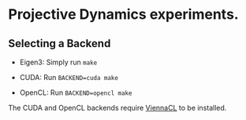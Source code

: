 Projective Dynamics experiments.
===

## Selecting a Backend

- Eigen3: Simply run `make`

- CUDA: Run `BACKEND=cuda make`

- OpenCL: Run `BACKEND=opencl make`

The CUDA and OpenCL backends require [ViennaCL](http://viennacl.sourceforge.net/) to be installed.


